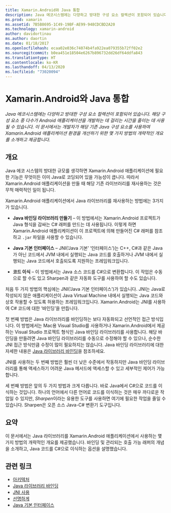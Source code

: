 ```yaml
---
title: Xamarin.Android와 Java 통합
description: Java 에코시스템에는 다양하고 방대한 구성 요소 컬렉션이 포함되어 있습니다. 해당 구성 요소 중 다수가 Android 애플리케이션을 개발하는 데 걸리는 시간을 줄이는 데 사용될 수 있습니다. 이 문서에서는 개발자가 해당 기존 Java 구성 요소를 사용하여 Xamarin.Android 애플리케이션 환경을 개선하기 위한 몇 가지 방법의 개략적인 개요를 소개하고 제공합니다.
ms.prod: xamarin
ms.assetid: 7B5B8695-1C49-19BF-AE99-948CDCBD2A20
ms.technology: xamarin-android
author: davidortinau
ms.author: daortin
ms.date: 01/18/2017
ms.openlocfilehash: ecaa02e036c74074b4fa922ea079355b72ff02e2
ms.sourcegitcommit: b0ea451e18504e6267b896732dd26df64ddfa843
ms.translationtype: HT
ms.contentlocale: ko-KR
ms.lasthandoff: 04/13/2020
ms.locfileid: "73020094"
---
```

# <a name="java-integration-with-xamarinandroid"></a>Xamarin.Android와 Java 통합

_Java 에코시스템에는 다양하고 방대한 구성 요소 컬렉션이 포함되어 있습니다. 해당 구성 요소 중 다수가 Android 애플리케이션을 개발하는 데 걸리는 시간을 줄이는 데 사용될 수 있습니다. 이 문서에서는 개발자가 해당 기존 Java 구성 요소를 사용하여 Xamarin.Android 애플리케이션 환경을 개선하기 위한 몇 가지 방법의 개략적인 개요를 소개하고 제공합니다._

## <a name="overview"></a>개요

Java 에코 시스템의 방대한 규모를 생각하면 Xamarin.Android 애플리케이션에 필요한 기능은 무엇이든 이미 Java로 코딩되어 있을 가능성이 큽니다. 따라서 Xamarin.Android 애플리케이션을 만들 때 해당 기존 라이브러리를 재사용하는 것은 무척 매력적인 일이 됩니다.

Xamarin.Android 애플리케이션에서 Java 라이브러리를 재사용하는 방법에는 3가지가 있습니다. 

- **Java 바인딩 라이브러리 만들기** &ndash; 이 방법에서는 Xamarin.Android 프로젝트가 Java 형식을 감싸는 C# 래퍼를 만드는 데 사용됩니다. 이렇게 하면 Xamarin.Android 애플리케이션이 이 프로젝트에 의해 만들어진 C# 래퍼를 참조하고 `.jar` 파일을 사용할 수 있습니다. 

- **Java 기본 인터페이스** &ndash; JNI(‘Java 기본’ ‘인터페이스’)는 C++, C#과 같은 Java가 아닌 코드에서 JVM 내에서 실행되는 Java 코드를 호출하거나 JVM 내에서 실행되는 Java 코드에서 호출되도록 지원하는 프레임워크입니다.   

- **코드 이식** &ndash; 이 방법에서는 Java 소스 코드를 C#으로 변환합니다. 이 작업은 수동으로 할 수도 있고 Sharpen과 같은 자동화 도구를 사용하여 할 수도 있습니다. 

처음 두 가지 방법의 핵심에는 JNI(‘Java 기본 인터페이스’)가 있습니다.  JNI는 Java로 작성되지 않은 애플리케이션이 Java Virtual Machine 내에서 실행되는 Java 코드와 상호 작용할 수 있도록 허용하는 프레임워크입니다. Xamarin.Android는 JNI를 사용하여 C# 코드에 대한 ‘바인딩’을 만듭니다.  

첫 번째 방법은 Java 라이브러리를 바인딩하는 보다 자동화되고 선언적인 접근 방식입니다. 이 방법에서는 Mac용 Visual Studio를 사용하거나 Xamarin.Android에서 제공하는 Visual Studio 프로젝트 형식인 Java 바인딩 라이브러리를 사용합니다. 해당 바인딩을 만들려면 Java 바인딩 라이브러리를 수동으로 수정해야 할 수 있으나, 순수한 JNI 접근 방식만큼 수정이 많이 필요하지는 않습니다. Java 바인딩 라이브러리에 대한 자세한 내용은 [Java 라이브러리 바인딩](~/android/platform/binding-java-library/index.md)을 참조하세요. 

JNI를 사용하는 두 번째 방법은 훨씬 더 낮은 수준에서 작동하지만 Java 바인딩 라이브러리를 통해 액세스하기 어려운 Java 메서드에 액세스할 수 있고 세부적인 제어가 가능합니다. 

세 번째 방법은 앞의 두 가지 방법과 크게 다릅니다. 바로 Java에서 C#으로 코드를 이식하는 것입니다. 하나의 언어에서 다른 언어로 코드를 이식하는 것은 매우 까다로운 작업일 수 있지만, *Sharpen*이라는 유용한 도구를 사용하면 여기에 필요한 작업을 줄일 수 있습니다. Sharpen은 오픈 소스 Java-C# 변환기 도구입니다. 

## <a name="summary"></a>요약

이 문서에서는 Java 라이브러리를 Xamarin.Android 애플리케이션에서 사용하는 몇 가지 방법의 개략적인 개요를 제공했습니다. 바인딩 및 관리되는 호출 가능 래퍼의 개념을 소개하고, Java 코드를 C#으로 이식하는 옵션을 설명했습니다. 

## <a name="related-links"></a>관련 링크

- [아키텍처](~/android/internals/architecture.md)
- [Java 라이브러리 바인딩](~/android/platform/binding-java-library/index.md)
- [JNI 사용](~/android/platform/java-integration/working-with-jni.md)
- [선명하게](https://github.com/slluis/sharpen)
- [Java 기본 인터페이스](https://docs.oracle.com/javase/7/docs/technotes~/jni/index.html)
